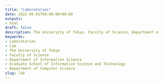 ```yaml
---
title: "Laboratories"
date: 2022-05-01T00:00:00+09:00
outputs:
- html
draft: false
description: The University of Tokyo, Faculty of Science, Department of Information Science, Graduate School of Information Science and Technology, Department of Computer Science
keywords:
- Laboratories
- Lab
- The University of Tokyo
- Faculty of Science
- Department of Information Science
- Graduate School of Information Science and Technology
- Department of Computer Science
slug: lab
---
```


